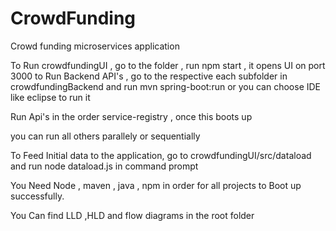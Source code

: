 # CrowdFunding
Crowd funding microservices application

To Run crowdfundingUI , go to the folder , run npm start , it opens UI on port 3000
to Run Backend API's , go to the respective each subfolder in crowdfundingBackend and run mvn spring-boot:run or you can choose IDE like eclipse to run it

Run Api's in the order 
service-registry , once this boots up

you can run all others parallely or sequentially

To Feed Initial data to the application, go to crowdfundingUI/src/dataload and run node dataload.js in command prompt

You Need Node , maven , java , npm in order for all projects to Boot up successfully.

You Can find LLD ,HLD and flow diagrams in the root folder